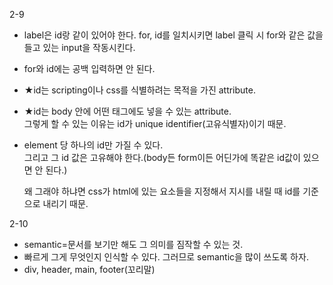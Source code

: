2-9  
- label은 id랑 같이 있어야 한다. for, id를 일치시키면 label 클릭 시 for와 같은 값을 들고 있는 input을 작동시킨다.

- for와 id에는 공백 입력하면 안 된다.

- ★id는 scripting이나 css를 식별하려는 목적을 가진 attribute.

- ★id는 body 안에 어떤 태그에도 넣을 수 있는 attribute.  
그렇게 할 수 있는 이유는 id가 unique identifier(고유식별자)이기 때문.  

- element 당 하나의 id만 가질 수 있다.  
그리고 그 id 값은 고유해야 한다.(body든 form이든 어딘가에 똑같은 id값이 있으면 안 된다.)  
  
  왜 그래야 하냐면 css가 html에 있는 요소들을 지정해서 지시를 내릴 때 id를 기준으로 내리기 때문.  


2-10
- semantic=문서를 보기만 해도 그 의미를 짐작할 수 있는 것.
- 빠르게 그게 무엇인지 인식할 수 있다. 그러므로 semantic을 많이 쓰도록 하자. 
- div, header, main, footer(꼬리말)